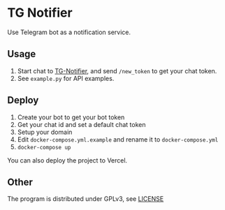 # TG Notifier

Use Telegram bot as a notification service.

## Usage

1. Start chat to [TG-Notifier](https://t.me/TG_Notifier_dot_bot), and send `/new_token` to get your chat token.
2. See `example.py` for API examples.

## Deploy

1. Create your bot to get your bot token
2. Get your chat id and set a default chat token
3. Setup your domain
4. Edit `docker-compose.yml.example` and rename it to `docker-compose.yml`
5. `docker-compose up`

You can also deploy the project to Vercel.

## Other
The program is distributed under GPLv3, see [LICENSE](LICENSE)